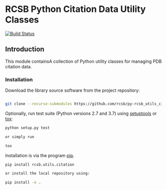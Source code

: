 # RCSB Python Citation Data Utility Classes

[![Build Status](https://dev.azure.com/rcsb/RCSB%20PDB%20Python%20Projects/_apis/build/status/rcsb.py-rcsb_utils_citation?branchName=master)](https://dev.azure.com/rcsb/RCSB%20PDB%20Python%20Projects/_build/latest?definitionId=10&branchName=master)

## Introduction

This module containsA collection of Python utility classes for managing PDB citation data.

### Installation

Download the library source software from the project repository:

```bash

git clone --recurse-submodules https://github.com/rcsb/py-rcsb_utils_citation.git

```

Optionally, run test suite (Python versions 2.7 and 3.7) using
[setuptools](https://setuptools.readthedocs.io/en/latest/) or
[tox](http://tox.readthedocs.io/en/latest/example/platform.html):

```bash
python setup.py test

or simply run

tox
```

Installation is via the program [pip](https://pypi.python.org/pypi/pip).

```bash
pip install rcsb.utils.citation

or install the local repository using:

pip install -e .
```
